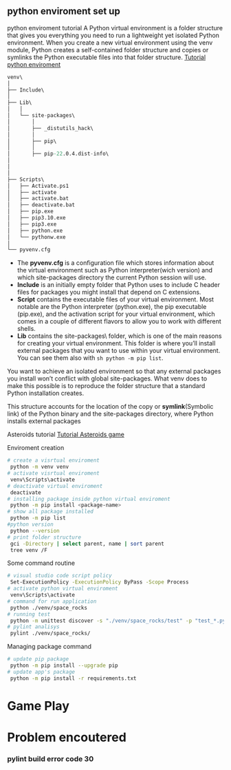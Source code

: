 ## python enviroment set up

python enviroment tutorial
A Python virtual environment is a folder structure that gives you everything you need to run a lightweight yet isolated Python environment. When you create a new virtual environment using the venv module, Python creates a self-contained folder structure and copies or symlinks the Python executable files into that folder structure.
[Tutorial python enviroment](https://realpython.com/python-virtual-environments-a-primer/)
```s
venv\
│
├── Include\
│
├── Lib\
│   │
│   └── site-packages\
│       │
│       ├── _distutils_hack\
│       │
│       ├── pip\
│       │
│       ├── pip-22.0.4.dist-info\
│       
│
│
├── Scripts\
│   ├── Activate.ps1
│   ├── activate
│   ├── activate.bat
│   ├── deactivate.bat
│   ├── pip.exe
│   ├── pip3.10.exe
│   ├── pip3.exe
│   ├── python.exe
│   └── pythonw.exe
│
└── pyvenv.cfg
```
* The **pyvenv.cfg** is a configuration file which stores information about the virtual environment such as Python interpreter(wich version) and which site-packages directory the current Python session will use. 
* **Include** is an initially empty folder that Python uses to include C header files for packages you might install that depend on C extensions.
* **Script** contains the executable files of your virtual environment. Most notable are the Python interpreter (python.exe), the pip executable (pip.exe), and the activation script for your virtual environment, which comes in a couple of different flavors to allow you to work with different shells.
* **Lib** contains the site-packages\ folder, which is one of the main reasons for creating your virtual environment. This folder is where you’ll install external packages that you want to use within your virtual environment. You can see them also with  ```sh python -m pip list```.

You want to achieve an isolated environment so that any external packages you install won’t conflict with global site-packages. What venv does to make this possible is to reproduce the folder structure that a standard Python installation creates.

This structure accounts for the location of the copy or **symlink**(Symbolic link) of the Python binary and the site-packages directory, where Python installs external packages


Asteroids tutorial
[Tutorial Asteroids game](https://realpython.com/asteroids-game-python/#:~:text=%20Build%20an%20Asteroids%20Game%20With%20Python%20and,window%20that%20you%20can%20close%20by...%20More%20)

Enviroment creation
```sh
# create a visrtual enviroment
 python -m venv venv
# activate visrtual enviroment
 venv\Scripts\activate
# deactivate virtual enviroment
 deactivate
# installing package inside python virtual enviroment
 python -m pip install <package-name>
# show all package installed
 python -m pip list
#python version
 python --version
# print folder structure
 gci -Directory | select parent, name | sort parent
 tree venv /F
  ```



Some command routine
```sh
# visual studio code script policy
 Set-ExecutionPolicy -ExecutionPolicy ByPass -Scope Process
# activate python virtual enviroment
 venv\Scripts\activate
# command for run application
 python ./venv/space_rocks
# running test 
 python -m unittest discover -s "./venv/space_rocks/test" -p "test_*.py" -v # Verbose testing
# pylint analisys
 pylint ./venv/space_rocks/
```


Managing package command 
```sh
# update pip package
 python -m pip install --upgrade pip
# update app's package
 python -m pip install -r requirements.txt

```


# Game Play


# Problem encoutered
### pylint build error code 30
